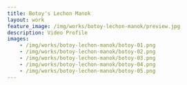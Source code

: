 ```yaml
---
title: Botoy's Lechon Manok 
layout: work
feature_image: /img/works/botoy-lechon-manok/preview.jpg
description: Video Profile
images:
    - /img/works/botoy-lechon-manok/botoy-01.png
    - /img/works/botoy-lechon-manok/botoy-02.png
    - /img/works/botoy-lechon-manok/botoy-03.png
    - /img/works/botoy-lechon-manok/botoy-04.png
    - /img/works/botoy-lechon-manok/botoy-05.png
---
```

